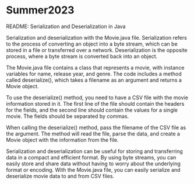 # Summer2023

README: Serialization and Deserialization in Java

Serialization and deserialization with the Movie.java file. Serialization refers to the process of converting an object into a byte stream, which can be stored in a file or transferred over a network. Deserialization is the opposite process, where a byte stream is converted back into an object.

The Movie.java file contains a class that represents a movie, with instance variables for name, release year, and genre. The code includes a method called deserialize(), which takes a filename as an argument and returns a Movie object.

To use the deserialize() method, you need to have a CSV file with the movie information stored in it. The first line of the file should contain the headers for the fields, and the second line should contain the values for a single movie. The fields should be separated by commas.

When calling the deserialize() method, pass the filename of the CSV file as the argument. The method will read the file, parse the data, and create a Movie object with the information from the file.

Serialization and deserialization can be useful for storing and transferring data in a compact and efficient format. By using byte streams, you can easily store and share data without having to worry about the underlying format or encoding. With the Movie.java file, you can easily serialize and deserialize movie data to and from CSV files.
